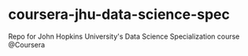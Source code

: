 # coursera-jhu-data-science-spec
Repo for John Hopkins University's Data Science Specialization course @Coursera
